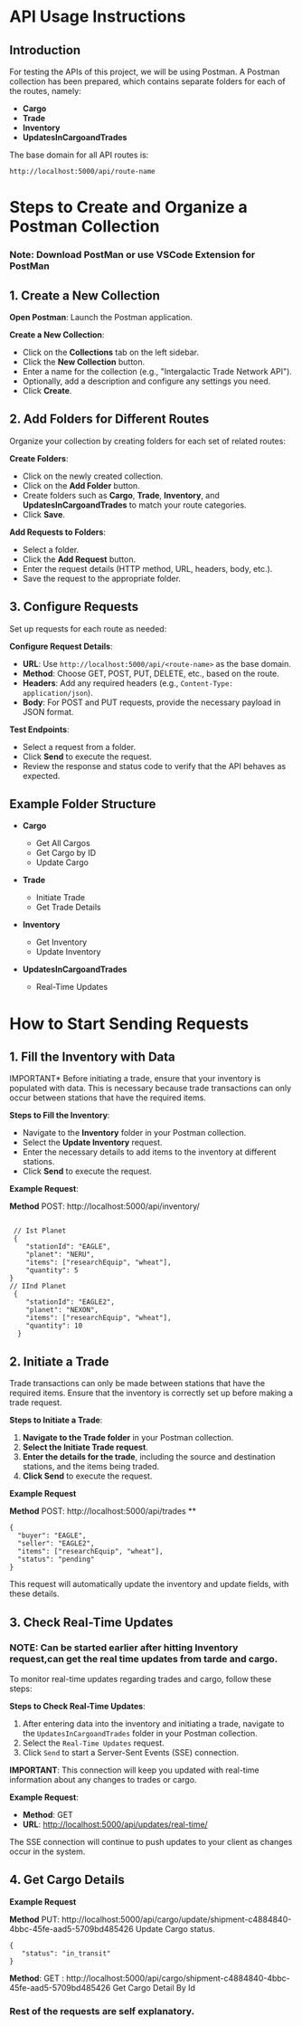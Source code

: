# API Usage Instructions

## Introduction
For testing the APIs of this project, we will be using Postman. A Postman collection has been prepared, which contains separate folders for each of the routes, namely:

- **Cargo**
- **Trade**
- **Inventory**
- **UpdatesInCargoandTrades**

The base domain for all API routes is:

```
http://localhost:5000/api/route-name
```



# Steps to Create and Organize a Postman Collection

###  Note: Download PostMan or use VSCode Extension for PostMan

## 1. Create a New Collection

**Open Postman**: Launch the Postman application.

**Create a New Collection**:
- Click on the **Collections** tab on the left sidebar.
- Click the **New Collection** button.
- Enter a name for the collection (e.g., "Intergalactic Trade Network API").
- Optionally, add a description and configure any settings you need.
- Click **Create**.

## 2. Add Folders for Different Routes

Organize your collection by creating folders for each set of related routes:

**Create Folders**:
- Click on the newly created collection.
- Click on the **Add Folder** button.
- Create folders such as **Cargo**, **Trade**, **Inventory**, and **UpdatesInCargoandTrades** to match your route categories.
- Click **Save**.

**Add Requests to Folders**:
- Select a folder.
- Click the **Add Request** button.
- Enter the request details (HTTP method, URL, headers, body, etc.).
- Save the request to the appropriate folder.

## 3. Configure Requests

Set up requests for each route as needed:

**Configure Request Details**:
- **URL**: Use `http://localhost:5000/api/<route-name>` as the base domain.
- **Method**: Choose GET, POST, PUT, DELETE, etc., based on the route.
- **Headers**: Add any required headers (e.g., `Content-Type: application/json`).
- **Body**: For POST and PUT requests, provide the necessary payload in JSON format.

**Test Endpoints**:
- Select a request from a folder.
- Click **Send** to execute the request.
- Review the response and status code to verify that the API behaves as expected.

## Example Folder Structure

- **Cargo**
  - Get All Cargos
  - Get Cargo by ID
  - Update Cargo

- **Trade**
  - Initiate Trade
  - Get Trade Details

- **Inventory**
  - Get Inventory
  - Update Inventory

- **UpdatesInCargoandTrades**
  - Real-Time Updates


# How to Start Sending Requests

## 1. Fill the Inventory with Data

IMPORTANT* 
Before initiating a trade, ensure that your inventory is populated with data. This is necessary because trade transactions can only occur between stations that have the required items.

**Steps to Fill the Inventory**:

- Navigate to the **Inventory** folder in your Postman collection.
- Select the **Update Inventory** request.
- Enter the necessary details to add items to the inventory at different stations.
- Click **Send** to execute the request.

**Example Request**:

**Method** POST: http://localhost:5000/api/inventory/

```

 // Ist Planet 
 {
    "stationId": "EAGLE",
    "planet": "NERU",
    "items": ["researchEquip", "wheat"],
    "quantity": 5
}
// IInd Planet 
 {
    "stationId": "EAGLE2",
    "planet": "NEXON",
    "items": ["researchEquip", "wheat"],
    "quantity": 10
  }

```

## 2. Initiate a Trade

Trade transactions can only be made between stations that have the required items. Ensure that the inventory is correctly set up before making a trade request.

**Steps to Initiate a Trade**:

1. **Navigate to the Trade folder** in your Postman collection.
2. **Select the Initiate Trade request**.
3. **Enter the details for the trade**, including the source and destination stations, and the items being traded.
4. **Click Send** to execute the request.

**Example Request**

**Method** POST: http://localhost:5000/api/trades **
```
{
  "buyer": "EAGLE",
  "seller": "EAGLE2",
  "items": ["researchEquip", "wheat"],
  "status": "pending"
}

```

This request will automatically update the inventory and update fields, with these details. 

## 3. Check Real-Time Updates

### **NOTE**: Can be started earlier after hitting Inventory request,can get the real time updates from tarde and cargo. 

To monitor real-time updates regarding trades and cargo, follow these steps:

**Steps to Check Real-Time Updates**:

1. After entering data into the inventory and initiating a trade, navigate to the `UpdatesInCargoandTrades` folder in your Postman collection.
2. Select the `Real-Time Updates` request.
3. Click `Send` to start a Server-Sent Events (SSE) connection.

**IMPORTANT**: This connection will keep you updated with real-time information about any changes to trades or cargo.

**Example Request**:

- **Method**: GET
- **URL**: [http://localhost:5000/api/updates/real-time/](http://localhost:5000/api/updates/real-time/)

The SSE connection will continue to push updates to your client as changes occur in the system.


## 4. Get Cargo Details 

**Example Request**

**Method** PUT: http://localhost:5000/api/cargo/update/shipment-c4884840-4bbc-45fe-aad5-5709bd485426
Update Cargo status. 
```
{
   "status": "in_transit"
}

```

**Method**: GET : http://localhost:5000/api/cargo/shipment-c4884840-4bbc-45fe-aad5-5709bd485426
Get Cargo Detail By Id

### Rest of the requests are self explanatory. 